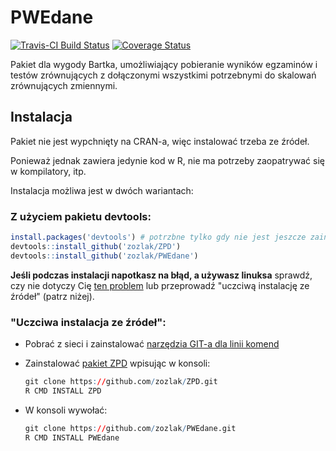 # PWEdane

[![Travis-CI Build Status](https://travis-ci.org/zozlak/ZPD.png?branch=master)](https://travis-ci.org/zozlak/PWEdane)
[![Coverage Status](https://coveralls.io/repos/zozlak/ZPD/badge.svg)](https://coveralls.io/r/zozlak/PWEdane)

Pakiet dla wygody Bartka, umożliwiający pobieranie wyników egzaminów i testów zrównujących z dołączonymi wszystkimi potrzebnymi do skalowań zrównujących zmiennymi.

## Instalacja

Pakiet nie jest wypchnięty na CRAN-a, więc instalować trzeba ze źródeł.

Ponieważ jednak zawiera jedynie kod w R, nie ma potrzeby zaopatrywać się w kompilatory, itp.

Instalacja możliwa jest w dwóch wariantach:

### Z użyciem pakietu devtools:
```r
install.packages('devtools') # potrzbne tylko gdy nie jest jeszcze zainstalowany
devtools::install_github('zozlak/ZPD')
devtools::install_github('zozlak/PWEdane')
```

**Jeśli podczas instalacji napotkasz na błąd, a używasz linuksa** sprawdź, czy nie dotyczy Cię [ten problem](https://github.com/hadley/devtools/issues/650) lub przeprowadź "uczciwą instalację ze źródeł" (patrz niżej).

### "Uczciwa instalacja ze źródeł":

* Pobrać z sieci i zainstalować [narzędzia GIT-a dla linii komend](http://git-scm.com/downloads) 
* Zainstalować [pakiet ZPD](https://github.com/zozlak/ZPD) wpisując w konsoli:

  ```r
  git clone https://github.com/zozlak/ZPD.git
  R CMD INSTALL ZPD
  ```
* W konsoli wywołać:
  ```r
  git clone https://github.com/zozlak/PWEdane.git
  R CMD INSTALL PWEdane
  ```

